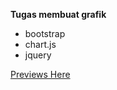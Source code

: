 
<b>Tugas membuat grafik </b>

- bootstrap
- chart.js
- jquery


[Previews Here](https://jovianreynaldo.github.io/GMAT_Grafik)

